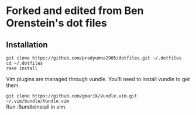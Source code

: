 # Forked and edited from Ben Orenstein's dot files

## Installation

  `git clone https://github.com/pradyumna2905/dotfiles.git ~/.dotfiles`  
  `cd ~/.dotfiles`  
  `rake install`

  Vim plugins are managed through vundle. You'll need to install vundle to get them.

  `git clone https://github.com/gmarik/Vundle.vim.git ~/.vim/bundle/Vundle.vim`  
  Run :BundleInstall in vim.
